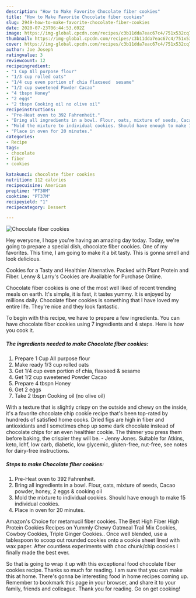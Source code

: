 ```yaml
---
description: "How to Make Favorite Chocolate fiber cookies"
title: "How to Make Favorite Chocolate fiber cookies"
slug: 2949-how-to-make-favorite-chocolate-fiber-cookies
date: 2020-07-23T06:44:53.692Z
image: https://img-global.cpcdn.com/recipes/c3b11dda7eac67c4/751x532cq70/chocolate-fiber-cookies-recipe-main-photo.jpg
thumbnail: https://img-global.cpcdn.com/recipes/c3b11dda7eac67c4/751x532cq70/chocolate-fiber-cookies-recipe-main-photo.jpg
cover: https://img-global.cpcdn.com/recipes/c3b11dda7eac67c4/751x532cq70/chocolate-fiber-cookies-recipe-main-photo.jpg
author: Joe Joseph
ratingvalue: 3
reviewcount: 12
recipeingredient:
- "1 Cup All purpose flour"
- "1/3 cup rolled oats"
- "1/4 cup even portion of chia flaxseed  sesame"
- "1/2 cup sweetened Powder Cacao"
- "4 tbspn Honey"
- "2 eggs"
- "2 tbspn Cooking oil no olive oil"
recipeinstructions:
- "Pre-Heat oven to 392 Fahrenheit."
- "Bring all ingredients in a bowl. Flour, oats, mixture of seeds, Cacao powder, honey, 2 eggs &amp; cooking oil"
- "Mold the mixture to individual cookies. Should have enough to make 15 individual cookies."
- "Place in oven for 20 minutes."
categories:
- Recipe
tags:
- chocolate
- fiber
- cookies

katakunci: chocolate fiber cookies 
nutrition: 112 calories
recipecuisine: American
preptime: "PT30M"
cooktime: "PT37M"
recipeyield: "1"
recipecategory: Dessert

---
```



![Chocolate fiber cookies](https://img-global.cpcdn.com/recipes/c3b11dda7eac67c4/751x532cq70/chocolate-fiber-cookies-recipe-main-photo.jpg)

Hey everyone, I hope you're having an amazing day today. Today, we're going to prepare a special dish, chocolate fiber cookies. One of my favorites. This time, I am going to make it a bit tasty. This is gonna smell and look delicious.

Cookies for a Tasty and Healthier Alternative. Packed with Plant Protein and Fiber. Lenny &amp; Larry&#39;s Cookies are Available for Purchase Online.

Chocolate fiber cookies is one of the most well liked of recent trending meals on earth. It's simple, it is fast, it tastes yummy. It is enjoyed by millions daily. Chocolate fiber cookies is something that I have loved my entire life. They're nice and they look fantastic.


To begin with this recipe, we have to prepare a few ingredients. You can have chocolate fiber cookies using 7 ingredients and 4 steps. Here is how you cook it.

<!--inarticleads1-->

##### The ingredients needed to make Chocolate fiber cookies:

1. Prepare 1 Cup All purpose flour
1. Make ready 1/3 cup rolled oats
1. Get 1/4 cup even portion of chia, flaxseed &amp; sesame
1. Get 1/2 cup sweetened Powder Cacao
1. Prepare 4 tbspn Honey
1. Get 2 eggs
1. Take 2 tbspn Cooking oil (no olive oil)


With a texture that is slightly crispy on the outside and chewy on the inside, it&#39;s a favorite chocolate chip cookie recipe that&#39;s been top-rated by hundreds of satisfied home cooks. Dried figs are high in fiber and antioxidants and I sometimes chop up some dark chocolate instead of chocolate chips for an even healthier cookie. The thinner you press them before baking, the crispier they will be. - Jenny Jones. Suitable for Atkins, keto, lchf, low carb, diabetic, low glycemic, gluten-free, nut-free, see notes for dairy-free instructions. 

<!--inarticleads2-->

##### Steps to make Chocolate fiber cookies:

1. Pre-Heat oven to 392 Fahrenheit.
1. Bring all ingredients in a bowl. Flour, oats, mixture of seeds, Cacao powder, honey, 2 eggs &amp; cooking oil
1. Mold the mixture to individual cookies. Should have enough to make 15 individual cookies.
1. Place in oven for 20 minutes.


Amazon&#39;s Choice for metamucil fiber cookies. The Best High Fiber High Protein Cookies Recipes on Yummly Chewy Oatmeal Trail Mix Cookies, Cowboy Cookies, Triple Ginger Cookies.. Once well blended, use a tablespoon to scoop out rounded cookies onto a cookie sheet lined with wax paper. After countless experiments with choc chunk/chip cookies I finally made the best ever. 

So that is going to wrap it up with this exceptional food chocolate fiber cookies recipe. Thanks so much for reading. I am sure that you can make this at home. There's gonna be interesting food in home recipes coming up. Remember to bookmark this page in your browser, and share it to your family, friends and colleague. Thank you for reading. Go on get cooking!

